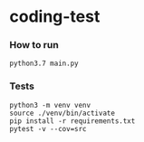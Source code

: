 # coding-test

### How to run
```shell
python3.7 main.py
```

### Tests
```shell
python3 -m venv venv
source ./venv/bin/activate
pip install -r requirements.txt
pytest -v --cov=src
```
